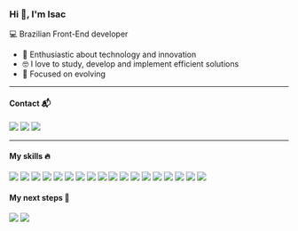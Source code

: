 ### Hi 👋, I'm Isac

💻 Brazilian Front-End developer

- 🚀 Enthusiastic about technology and innovation
- 🤓 I love to study, develop and implement efficient solutions
- 🎯 Focused on evolving

------------------

#### Contact 📬

<div>
  <img src="https://img.shields.io/badge/Email-0F9D58?style=for-the-badge&logo=gmail&logoColor=white"/>
  <img src="https://img.shields.io/badge/LinkedIn-0077B5?style=for-the-badge&logo=linkedin&logoColor=white"/>
  <img src="https://img.shields.io/badge/Instagram-833AB4?style=for-the-badge&logo=instagram&logoColor=white"/>
</div>

------------------

#### My skills 🔥

<div>
  <img src="https://img.shields.io/badge/HTML5-E34F26?style=for-the-badge&logo=html5&logoColor=white"/>
  <img src="https://img.shields.io/badge/CSS3-1572B6?style=for-the-badge&logo=css3&logoColor=white"/>
  <img src="https://img.shields.io/badge/JavaScript-F7DF1E?style=for-the-badge&logo=javascript&logoColor=black"/>
  <img src="https://img.shields.io/badge/React-20232A?style=for-the-badge&logo=react&logoColor=61DAFB"/>
  <img src="https://img.shields.io/badge/TypeScript-007ACC?style=for-the-badge&logo=typescript&logoColor=white"/>
  <img src="https://img.shields.io/badge/Node.js-43853D?style=for-the-badge&logo=node.js&logoColor=white"/>
  <img src="https://img.shields.io/badge/Tailwind_CSS-38B2AC?style=for-the-badge&logo=tailwind-css&logoColor=white"/>
  <img src="https://img.shields.io/badge/styled--components-DB7093?style=for-the-badge&logo=styled-components&logoColor=white"/>
  <img src="https://img.shields.io/badge/Sass-CC6699?style=for-the-badge&logo=sass&logoColor=white"/>
  <img src="https://img.shields.io/badge/Chakra--UI-4FD1C5?style=for-the-badge&logo=chakraui&logoColor=white"/>
  <img src="https://img.shields.io/badge/Material--UI-0081CB?style=for-the-badge&logo=mui&logoColor=white"/>
  <img src="https://img.shields.io/badge/Bootstrap-563D7C?style=for-the-badge&logo=bootstrap&logoColor=white"/>
  <img src="https://img.shields.io/badge/MongoDB-4EA94B?style=for-the-badge&logo=mongodb&logoColor=white"/>
  <img src="https://img.shields.io/badge/MySQL-00000F?style=for-the-badge&logo=mysql&logoColor=white"/>
  <img src="https://img.shields.io/badge/Axios-671DDF?style=for-the-badge&logo=axios&logoColor=white"/>
  <img src="https://img.shields.io/badge/React_Query-ef4444?style=for-the-badge&logo=react-query&logoColor=white"/>
  <img src="https://img.shields.io/badge/React_Router-CA4245?style=for-the-badge&logo=react-router&logoColor=white"/>
  <img src="https://img.shields.io/badge/React_Hook_Form-833AB4?style=for-the-badge&logo=react-hook-form&logoColor=white"/>
</div>

#### My next steps 📱

<div>
  <img src="https://img.shields.io/badge/React_Native-20232A?style=for-the-badge&logo=react&logoColor=61DAFB"/>
  <img src="https://img.shields.io/badge/Flutter-02569B?style=for-the-badge&logo=flutter&logoColor=white"/>
</div>
